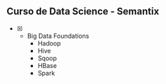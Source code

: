 ## Curso de Data Science -  Semantix

- [x] - Big Data Foundations
    - Hadoop
    - Hive
    - Sqoop
    - HBase
    - Spark